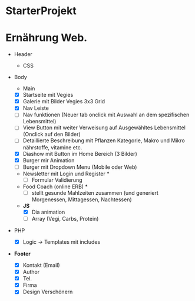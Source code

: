 # StarterProjekt


# Ernährung Web.

- Header
    - CSS

- Body
    - Main
    - [x]  Startseite mit Vegies
    - [x]  Galerie mit Bilder Vegies 3x3 Grid
    - [x]  Nav Leiste
    - [ ]  Nav funktionen (Neuer tab onclick mit Auswahl an dem spezifischen Lebensmittel)
    - [ ]  View Button mit weiter Verweisung auf Ausgewähltes Lebensmittel (Onclick auf den Bilder)
    - [ ]  Detaillierte Beschreibung mit Pflanzen Kategorie, Makro und Mikro nährstoffe, vitamine etc.
    - [x]  Diashow mit Button im Home Bereich (3 Bilder)
    - [x]  Burger mir Animation
    - [ ]  Burger mit Dropdown Menu (Mobile oder Web)
    
    - Newsletter mit Login und Register *
        - [ ]  Formular Validierung
        
    - Food Coach (online ERB) *
        - [ ]  stellt gesunde Mahlzeiten zusammen (und generiert Morgenessen, Mittagessen, Nachtessen)
        
    - **JS**
        - [x]  Dia animation
        - [ ]  Array (Vegi, Carbs, Protein)

- PHP
    - [x]  Logic → Templates mit includes

- **Footer**
    - [x]  Kontakt (Email)
    - [x]  Author
    - [x]  Tel.
    - [x]  Firma
    - [x]  Design Verschönern
